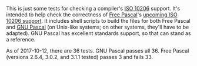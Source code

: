 This is just some tests for checking a compiler's [ISO 10206](https://www.iso.org/obp/ui/#iso:std:iso-iec:10206:ed-1:v1:en) support.  It's intended to help check the correctness of [Free Pascal](https://www.freepascal.org/)'s [upcoming ISO 10206 support](http://wiki.freepascal.org/Extended_Pascal).  It includes shell scripts to build the files for both Free Pascal and [GNU Pascal](http://gnu-pascal.de/) (on Unix-like systems; on other systems, they'll have to be adapted).  GNU Pascal has excellent standards support, so that can stand as a reference.

As of 2017-10-12, there are 36 tests.  GNU Pascal passes all 36.  Free Pascal (versions 2.6.4, 3.0.2, and 3.1.1 tested) passes 3 and fails 33.
